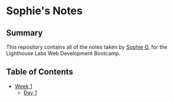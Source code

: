 # Sophie's Notes

## Summary

This repository contains all of the notes taken by [Sophie O.](https://github.com/sjoliver) for the Lighthouse Labs Web Development Bootcamp.

## Table of Contents

* [Week 1](/Week_1)
  * [Day 1](/Week_1/Day_1)

